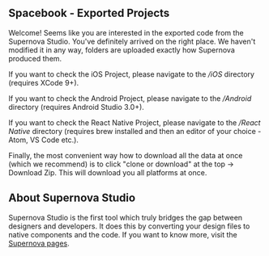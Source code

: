 ## Spacebook - Exported Projects
Welcome! Seems like you are interested in the exported code from the Supernova Studio. You've definitely arrived on the right place. We haven't modified it in any way, folders are uploaded exactly how Supernova produced them.

If you want to check the iOS Project, please navigate to the */iOS* directory (requires XCode 9+).

If you want to check the Android Project, please navigate to the */Android* directory (requires Android Studio 3.0+).

If you want to check the React Native Project, please navigate to the */React Native* directory (requires brew installed and then an editor of your choice - Atom, VS Code etc.).

Finally, the most convenient way how to download all the data at once (which we recommend) is to click "clone or download" at the top -> Download Zip. This will download you all platforms at once.

## About Supernova Studio

Supernova Studio is the first tool which truly bridges the gap between designers and developers. It does this by converting your design files to native components and the code. If you want to know more, visit the [Supernova pages](https://supernova.io/).
